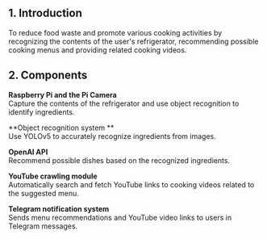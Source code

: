 ## 1. Introduction  
To reduce food waste and promote various cooking activities by recognizing the contents of the user's refrigerator, recommending possible cooking menus and providing related cooking videos.
## 2. Components  
**Raspberry Pi and the Pi Camera**    
Capture the contents of the refrigerator and use object recognition to identify ingredients.  

**Object recognition system **  
Use YOLOv5 to accurately recognize ingredients from images.  

**OpenAI API**   
Recommend possible dishes based on the recognized ingredients.  

**YouTube crawling module**  
Automatically search and fetch YouTube links to cooking videos related to the suggested menu.  

**Telegram notification system**  
Sends menu recommendations and YouTube video links to users in Telegram messages.  

